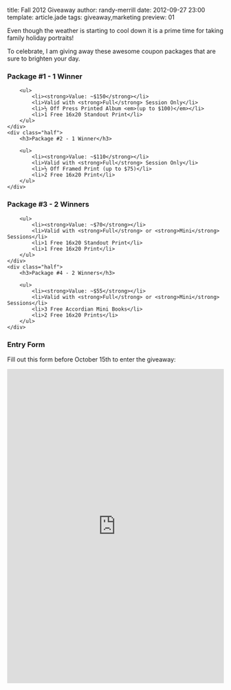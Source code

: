 title: Fall 2012 Giveaway
author: randy-merrill
date: 2012-09-27 23:00
template: article.jade
tags: giveaway,marketing
preview: 01

Even though the weather is starting to cool down it is a prime time for taking family holiday portraits!

To celebrate, I am giving away these awesome coupon packages that are sure to brighten your day.

<span class="more"></span>

<div class="row">
	<div class="half">
		<h3>Package #1 - 1 Winner</h3>

		<ul>
			<li><strong>Value: ~$150</strong></li>
			<li>Valid with <strong>Full</strong> Session Only</li>
			<li>½ Off Press Printed Album <em>(up to $100)</em></li>
			<li>1 Free 16x20 Standout Print</li>
		</ul>
	</div>
	<div class="half">
		<h3>Package #2 - 1 Winner</h3>

		<ul>
			<li><strong>Value: ~$110</strong></li>
			<li>Valid with <strong>Full</strong> Session Only</li>
			<li>½ Off Framed Print (up to $75)</li>
			<li>2 Free 16x20 Print</li>
		</ul>
	</div>
</div>

<div class="row">
	<div class="half">
		<h3>Package #3 - 2 Winners</h3>

		<ul>
			<li><strong>Value: ~$70</strong></li>
			<li>Valid with <strong>Full</strong> or <strong>Mini</strong> Sessions</li>
			<li>1 Free 16x20 Standout Print</li>
			<li>1 Free 16x20 Print</li>
		</ul>
	</div>
	<div class="half">
		<h3>Package #4 - 2 Winners</h3>

		<ul>
			<li><strong>Value: ~$55</strong></li>
			<li>Valid with <strong>Full</strong> or <strong>Mini</strong> Sessions</li>
			<li>3 Free Accordian Mini Books</li>
			<li>2 Free 16x20 Prints</li>
		</ul>
	</div>
</div>

### Entry Form

Fill out this form before October 15th to enter the giveaway:

<iframe src="https://docs.google.com/a/randymerrill.com/spreadsheet/embeddedform?formkey=dEtlZW5HNDlNbzdpNkdCVFBiZkxCbUE6MQ" style="width: 100%; height: 730px;" frameborder="0" marginheight="0" marginwidth="0">Loading...</iframe>
